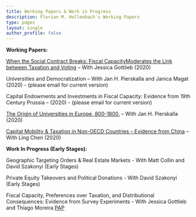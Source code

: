 ```yaml
---
title: Working Papers & Work in Progress
description: Florian M. Hollenbach's Working Papers
type: pages
layout: single
author_profile: false
---
```


__Working Papers:__

[When the Social Contract Breaks: Fiscal CapacityModerates the Link between Taxation and Voting](../papers/Gottlieb_Hollenbach_2020.pdf) – With Jessica Gottlieb (2020)

Universities and Democratization – With Jan H. Pierskalla and Janica Magat (2020) - (please email for current version)

Capital Endowments and Investments in Fiscal Capacity: Evidence from 19th Century Prussia – (2020) - (please email for current version)

[The Origin of Universities in Europe, 800-1800.](../papers/Hollenbach_Pierskalla_2020.pdf) – With Jan H. Pierskalla (2020)

[Capital Mobility & Taxation in Non-OECD Countries – Evidence from China](../papers/Hollenbach_Chen_2020.pdf) – With Ling Chen (2020)

__Work In Progress (Early Stages):__

Geographic Targeting Orders & Real Estate Markets - With Matt Collin and David Szakonyi (Early Stages)

Private Equity Takeovers and Political Donations - With David Szakonyi (Early Stages)

Fiscal Capacity, Preferences over Taxation, and Distributional Consequences: Evidence from Survey Experiments - With Jessica Gottlieb and Thiago Moreira [PAP](https://osf.io/yvqex)
